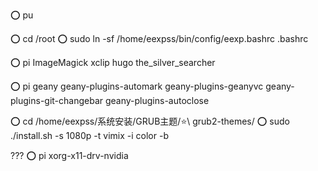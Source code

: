 ⭕ pu

⭕ cd /root
⭕ sudo ln -sf /home/eexpss/bin/config/eexp.bashrc .bashrc

⭕ pi ImageMagick xclip hugo the_silver_searcher

⭕ pi geany geany-plugins-automark geany-plugins-geanyvc geany-plugins-git-changebar geany-plugins-autoclose

⭕ cd /home/eexpss/系统安装/GRUB主题/⭐\ grub2-themes/
⭕ sudo ./install.sh -s 1080p -t vimix -i color -b

???
⭕ pi xorg-x11-drv-nvidia

